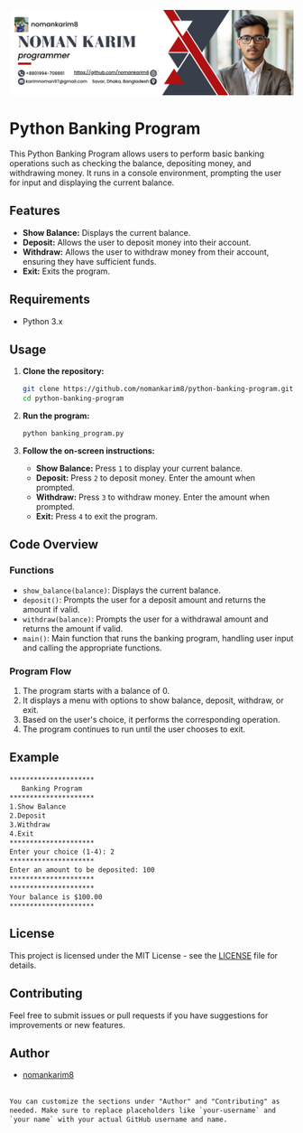 ![logo](https://github.com/nomankarim8/nomankarim8/blob/main/image.png?raw=true)
# Python Banking Program

This Python Banking Program allows users to perform basic banking operations such as checking the balance, depositing money, and withdrawing money. It runs in a console environment, prompting the user for input and displaying the current balance.

## Features

- **Show Balance:** Displays the current balance.
- **Deposit:** Allows the user to deposit money into their account.
- **Withdraw:** Allows the user to withdraw money from their account, ensuring they have sufficient funds.
- **Exit:** Exits the program.

## Requirements

- Python 3.x

## Usage

1. **Clone the repository:**

    ```bash
    git clone https://github.com/nomankarim8/python-banking-program.git
    cd python-banking-program
    ```

2. **Run the program:**

    ```bash
    python banking_program.py
    ```

3. **Follow the on-screen instructions:**

    - **Show Balance:** Press `1` to display your current balance.
    - **Deposit:** Press `2` to deposit money. Enter the amount when prompted.
    - **Withdraw:** Press `3` to withdraw money. Enter the amount when prompted.
    - **Exit:** Press `4` to exit the program.

## Code Overview

### Functions

- `show_balance(balance)`: Displays the current balance.
- `deposit()`: Prompts the user for a deposit amount and returns the amount if valid.
- `withdraw(balance)`: Prompts the user for a withdrawal amount and returns the amount if valid.
- `main()`: Main function that runs the banking program, handling user input and calling the appropriate functions.

### Program Flow

1. The program starts with a balance of 0.
2. It displays a menu with options to show balance, deposit, withdraw, or exit.
3. Based on the user's choice, it performs the corresponding operation.
4. The program continues to run until the user chooses to exit.

## Example

```plaintext
*********************
   Banking Program   
*********************
1.Show Balance
2.Deposit
3.Withdraw
4.Exit
*********************
Enter your choice (1-4): 2
*********************
Enter an amount to be deposited: 100
*********************
*********************
Your balance is $100.00
*********************
```

## License

This project is licensed under the MIT License - see the [LICENSE](LICENSE) file for details.

## Contributing

Feel free to submit issues or pull requests if you have suggestions for improvements or new features.

## Author

- [nomankarim8](https://github.com/nomankarim8)

```

You can customize the sections under "Author" and "Contributing" as needed. Make sure to replace placeholders like `your-username` and `your name` with your actual GitHub username and name.

